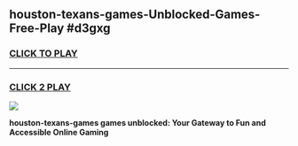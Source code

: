 
## houston-texans-games-Unblocked-Games-Free-Play #d3gxg
<h3>
<a href="https://us.freeplayer.one?title=houston-texans-games&ref=9M">CLICK TO PLAY</a></h3>
<hr>

<h3>
<a href="https://us.freeplayer.one?title=houston-texans-games&ref=9M">CLICK 2 PLAY</a>
  
</h3>

<a href="https://us.freeplayer.one?title=houston-texans-games&ref=9M"><img src="https://clearcache.store/games.png"></a>


**houston-texans-games games unblocked: Your Gateway to Fun and Accessible Online Gaming**
